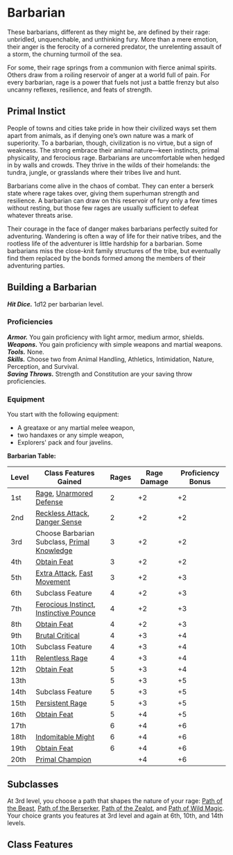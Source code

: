 # Barbarian
These barbarians, different as they might be, are defined by their rage: unbridled, unquenchable, and unthinking fury. More than a mere emotion, their anger is the ferocity of a cornered predator, the unrelenting assault of a storm, the churning turmoil of the sea.

For some, their rage springs from a communion with fierce animal spirits. Others draw from a roiling reservoir of anger at a world full of pain. For every barbarian, rage is a power that fuels not just a battle frenzy but also uncanny reflexes, resilience, and feats of strength.

## Primal Instict
People of towns and cities take pride in how their civilized ways set them apart from animals, as if denying one’s own nature was a mark of superiority. To a barbarian, though, civilization is no virtue, but a sign of weakness. The strong embrace their animal nature—keen instincts, primal physicality, and ferocious rage. Barbarians are uncomfortable when hedged in by walls and crowds. They thrive in the wilds of their homelands: the tundra, jungle, or grasslands where their tribes live and hunt.

Barbarians come alive in the chaos of combat. They can enter a berserk state where rage takes over, giving them superhuman strength and resilience. A barbarian can draw on this reservoir of fury only a few times without resting, but those few rages are usually sufficient to defeat whatever threats arise.

Their courage in the face of danger makes barbarians perfectly suited for adventuring. Wandering is often a way of life for their native tribes, and the rootless life of the adventurer is little hardship for a barbarian. Some barbarians miss the close-knit family structures of the tribe, but eventually find them replaced by the bonds formed among the members of their adventuring parties.

## Building a Barbarian
***Hit Dice.*** $1d12$ per barbarian level.

### Proficiencies
***Armor.*** You gain proficiency with light armor, medium armor, shields.<br>
***Weapons.*** You gain proficiency with simple weapons and martial weapons.<br>
***Tools.*** None.<br>
***Skills.*** Choose two from Animal Handling, Athletics, Intimidation, Nature, Perception, and Survival.<br>
***Saving Throws.*** Strength and Constitution are your saving throw proficiencies.

### Equipment
You start with the following equipment:

* A greataxe or any martial melee weapon,
* two handaxes or any simple weapon,
* Explorers' pack and four javelins.

**Barbarian Table:**

| Level | Class Features Gained | Rages | Rage Damage | Proficiency Bonus |
|-------|-----------------------|-----------------|---------------|-------------------|
| 1st   | [Rage](#rage), [Unarmored Defense](#unarmored-defense) | 2 | +2 | +2 |
| 2nd   | [Reckless Attack](#reckless-attack), [Danger Sense](#danger-sense) | 2 | +2 | +2 |
| 3rd   | Choose Barbarian Subclass, [Primal Knowledge](#primal-knowledge) | 3 | +2 | +2 |
| 4th   | [Obtain Feat](../../feats.md) | 3 | +2 | +2 |
| 5th   | [Extra Attack](#extra-attack), [Fast Movement](#fast-movement) | 3 | +2 | +3 |
| 6th   | Subclass Feature | 4 | +2 | +3 |
| 7th   | [Ferocious Instinct](#ferocious-instinct), [Instinctive Pounce](#instinctive-pounce) | 4 | +2 | +3 |
| 8th   | [Obtain Feat](../../feats.md) | 4 | +2 | +3 |
| 9th   | [Brutal Critical](#brutal-critical) | 4 | +3 | +4 |
| 10th  | Subclass Feature | 4 | +3 | +4 |
| 11th  | [Relentless Rage](#relentless-rage) | 4 | +3 | +4 |
| 12th  | [Obtain Feat](../../feats.md) | 5 | +3 | +4 |
| 13th  | | 5 | +3 | +5 |
| 14th  | Subclass Feature | 5 | +3 | +5 |
| 15th  | [Persistent Rage](#persistent-rage) | 5 | +3 | +5 |
| 16th  | [Obtain Feat](../../feats.md) | 5 | +4 | +5 |
| 17th  | | 6 | +4 | +6 |
| 18th  | [Indomitable Might](#indomitable-might) | 6 | +4 | +6 |
| 19th  | [Obtain Feat](../../feats.md) | 6 | +4 | +6 |
| 20th  | [Primal Champion](#primal-champion) | | +4 | +6 |

## Subclasses
At 3rd level, you choose a path that shapes the nature of your rage: [Path of the Beast](path-of-the-beast.md), [Path of the Berserker](path-of-the-berserker.md), [Path of the Zealot](path-of-the-zealot.md), and [Path of Wild Magic](path-of-wild-magic.md). Your choice grants you features at 3rd level and again at 6th, 10th, and 14th levels.

## Class Features

